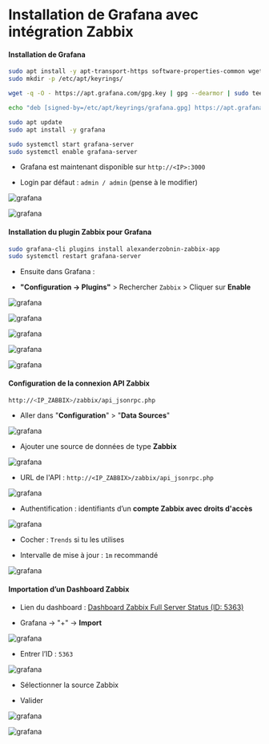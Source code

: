 # Installation de Grafana avec intégration Zabbix

#### Installation de Grafana

```sh
sudo apt install -y apt-transport-https software-properties-common wget
sudo mkdir -p /etc/apt/keyrings/

wget -q -O - https://apt.grafana.com/gpg.key | gpg --dearmor | sudo tee /etc/apt/keyrings/grafana.gpg > /dev/null

echo "deb [signed-by=/etc/apt/keyrings/grafana.gpg] https://apt.grafana.com stable main" | sudo tee -a /etc/apt/sources.list.d/grafana.list

sudo apt update
sudo apt install -y grafana

sudo systemctl start grafana-server
sudo systemctl enable grafana-server
```

- Grafana est maintenant disponible sur `http://<IP>:3000`

- Login par défaut : `admin / admin` (pense à le modifier)

![grafana](/assets/grafana_01.png)

![grafana](/assets/grafana_02.png)

#### Installation du plugin Zabbix pour Grafana

```sh
sudo grafana-cli plugins install alexanderzobnin-zabbix-app
sudo systemctl restart grafana-server
```

- Ensuite dans Grafana :

- **"Configuration -> Plugins"** > Rechercher `Zabbix` > Cliquer sur **Enable**

![grafana](/assets/grafana_03.png)

![grafana](/assets/grafana_04.png)

![grafana](/assets/grafana_05.png)

![grafana](/assets/grafana_06.png)

![grafana](/assets/grafana_07.png)

#### Configuration de la connexion API Zabbix

```sh
http://<IP_ZABBIX>/zabbix/api_jsonrpc.php
```

- Aller dans "**Configuration**" > "**Data Sources**"

![grafana](/assets/grafana_08.png)

- Ajouter une source de données de type **Zabbix**

![grafana](/assets/grafana_09.png)

- URL de l'API : `http://<IP_ZABBIX>/zabbix/api_jsonrpc.php`

![grafana](/assets/grafana_10.png)

- Authentification : identifiants d’un **compte Zabbix avec droits d'accès**

![grafana](/assets/grafana_11.png)

- Cocher : `Trends` si tu les utilises

- Intervalle de mise à jour : `1m` recommandé

![grafana](/assets/grafana_12.png)

#### Importation d’un Dashboard Zabbix

- Lien du dashboard : [Dashboard Zabbix Full Server Status (ID: 5363)](https://grafana.com/grafana/dashboards/5363-zabbix-full-server-status/)

- Grafana -> "+" -> **Import**

![grafana](/assets/grafana_13.png)

- Entrer l’ID : `5363`

![grafana](/assets/grafana_14.png)

- Sélectionner la source Zabbix

- Valider

![grafana](/assets/grafana_15.png)

![grafana](/assets/grafana_16.png)

